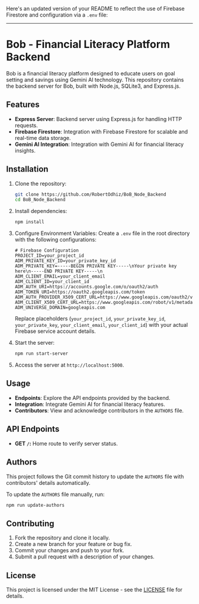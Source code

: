 Here's an updated version of your README to reflect the use of Firebase Firestore and configuration via a `.env` file:

---

# Bob - Financial Literacy Platform Backend

Bob is a financial literacy platform designed to educate users on goal setting and savings using Gemini AI technology. This repository contains the backend server for Bob, built with Node.js, SQLite3, and Express.js.

## Features

- **Express Server**: Backend server using Express.js for handling HTTP requests.
- **Firebase Firestore**: Integration with Firebase Firestore for scalable and real-time data storage.
- **Gemini AI Integration**: Integration with Gemini AI for financial literacy insights.

## Installation

1. Clone the repository:
   ```bash
   git clone https://github.com/RobertOdhiz/BoB_Node_Backend
   cd BoB_Node_Backend
   ```

2. Install dependencies:
   ```bash
   npm install
   ```

3. Configure Environment Variables:
   Create a `.env` file in the root directory with the following configurations:
   ```dotenv
   # Firebase Configuration
   PROJECT_ID=your_project_id
   ADM_PRIVATE_KEY_ID=your_private_key_id
   ADM_PRIVATE_KEY=-----BEGIN PRIVATE KEY-----\nYour private key here\n-----END PRIVATE KEY-----\n
   ADM_CLIENT_EMAIL=your_client_email
   ADM_CLIENT_ID=your_client_id
   ADM_AUTH_URI=https://accounts.google.com/o/oauth2/auth
   ADM_TOKEN_URI=https://oauth2.googleapis.com/token
   ADM_AUTH_PROVIDER_X509_CERT_URL=https://www.googleapis.com/oauth2/v1/certs
   ADM_CLIENT_X509_CERT_URL=https://www.googleapis.com/robot/v1/metadata/x509/your_client_email
   ADM_UNIVERSE_DOMAIN=googleapis.com
   ```

   Replace placeholders (`your_project_id`, `your_private_key_id`, `your_private_key`, `your_client_email`, `your_client_id`) with your actual Firebase service account details.

4. Start the server:
   ```bash
   npm run start-server
   ```

5. Access the server at `http://localhost:5000`.

## Usage

- **Endpoints**: Explore the API endpoints provided by the backend.
- **Integration**: Integrate Gemini AI for financial literacy features.
- **Contributors**: View and acknowledge contributors in the `AUTHORS` file.

## API Endpoints

- **GET `/`:** Home route to verify server status.

## Authors

This project follows the Git commit history to update the `AUTHORS` file with contributors' details automatically.

To update the `AUTHORS` file manually, run:
```bash
npm run update-authors
```

## Contributing

1. Fork the repository and clone it locally.
2. Create a new branch for your feature or bug fix.
3. Commit your changes and push to your fork.
4. Submit a pull request with a description of your changes.

## License

This project is licensed under the MIT License - see the [LICENSE](LICENSE) file for details.
